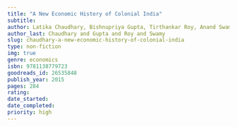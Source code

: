 ```yaml
---
title: "A New Economic History of Colonial India"
subtitle: 
author: Latika Chaudhary, Bishnupriya Gupta, Tirthankar Roy, Anand Swamy
author_last: Chaudhary and Gupta and Roy and Swamy
slug: chaudhary-a-new-economic-history-of-colonial-india
type: non-fiction
img: true
genre: economics
isbn: 9781138779723
goodreads_id: 26535848
publish_year: 2015
pages: 284
rating: 
date_started:
date_completed:
priority: high
---
```

